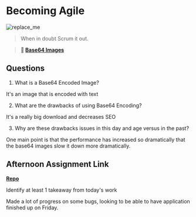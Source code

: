 # Becoming Agile

![replace_me](https://codeworks.blob.core.windows.net/public/assets/img/illustrations/placeholder.svg)

> When in doubt Scrum it out.

> **📖 [Base64 Images](https://codeworksacademy.com/fs-student-guide/resources/wk8-9/06-Base64)**

## Questions

1. What is a Base64 Encoded Image?

It's an image that is encoded with text

2. What are the drawbacks of using Base64 Encoding?

It's a really big download and decreases SEO

3. Why are these drawbacks issues in this day and age versus in the past?

One main point is that the performance has increased so dramatically that the base64 images slow it down more dramatically.

## Afternoon Assignment Link

**[Repo](https://github.com/KarinnaGorrono/DaVinki)**

Identify at least 1 takeaway from today's work

Made a lot of progress on some bugs, looking to be able to have application finished up on Friday.
